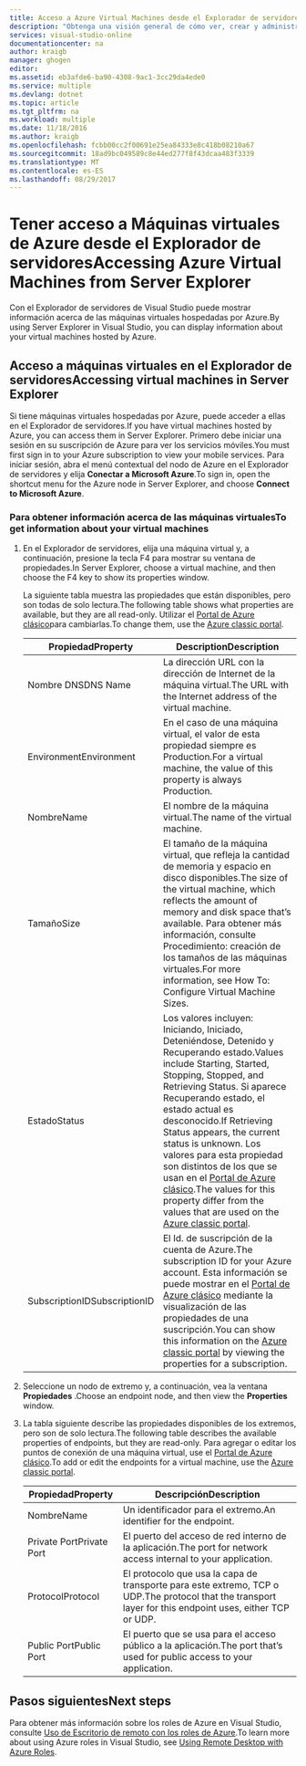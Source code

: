 ```yaml
---
title: Acceso a Azure Virtual Machines desde el Explorador de servidores | Microsoft Docs
description: "Obtenga una visión general de cómo ver, crear y administrar Azure los máquinas virtuales (VM) en el Explorador de servidores de Visual Studio."
services: visual-studio-online
documentationcenter: na
author: kraigb
manager: ghogen
editor: 
ms.assetid: eb3afde6-ba90-4308-9ac1-3cc29da4ede0
ms.service: multiple
ms.devlang: dotnet
ms.topic: article
ms.tgt_pltfrm: na
ms.workload: multiple
ms.date: 11/18/2016
ms.author: kraigb
ms.openlocfilehash: fcbb00cc2f00691e25ea84333e8c418b08210a67
ms.sourcegitcommit: 18ad9bc049589c8e44ed277f8f43dcaa483f3339
ms.translationtype: MT
ms.contentlocale: es-ES
ms.lasthandoff: 08/29/2017
---
```

# <a name="accessing-azure-virtual-machines-from-server-explorer"></a><span data-ttu-id="aba45-103">Tener acceso a Máquinas virtuales de Azure desde el Explorador de servidores</span><span class="sxs-lookup"><span data-stu-id="aba45-103">Accessing Azure Virtual Machines from Server Explorer</span></span>
<span data-ttu-id="aba45-104">Con el Explorador de servidores de Visual Studio puede mostrar información acerca de las máquinas virtuales hospedadas por Azure.</span><span class="sxs-lookup"><span data-stu-id="aba45-104">By using Server Explorer in Visual Studio, you can display information about your virtual machines hosted by Azure.</span></span>

## <a name="accessing-virtual-machines-in-server-explorer"></a><span data-ttu-id="aba45-105">Acceso a máquinas virtuales en el Explorador de servidores</span><span class="sxs-lookup"><span data-stu-id="aba45-105">Accessing virtual machines in Server Explorer</span></span>
<span data-ttu-id="aba45-106">Si tiene máquinas virtuales hospedadas por Azure, puede acceder a ellas en el Explorador de servidores.</span><span class="sxs-lookup"><span data-stu-id="aba45-106">If you have virtual machines hosted by Azure, you can access them in Server Explorer.</span></span> <span data-ttu-id="aba45-107">Primero debe iniciar una sesión en su suscripción de Azure para ver los servicios móviles.</span><span class="sxs-lookup"><span data-stu-id="aba45-107">You must first sign in to your Azure subscription to view your mobile services.</span></span> <span data-ttu-id="aba45-108">Para iniciar sesión, abra el menú contextual del nodo de Azure en el Explorador de servidores y elija **Conectar a Microsoft Azure**.</span><span class="sxs-lookup"><span data-stu-id="aba45-108">To sign in, open the shortcut menu for the Azure node in Server Explorer, and choose **Connect to Microsoft Azure**.</span></span>

### <a name="to-get-information-about-your-virtual-machines"></a><span data-ttu-id="aba45-109">Para obtener información acerca de las máquinas virtuales</span><span class="sxs-lookup"><span data-stu-id="aba45-109">To get information about your virtual machines</span></span>
1. <span data-ttu-id="aba45-110">En el Explorador de servidores, elija una máquina virtual y, a continuación, presione la tecla F4 para mostrar su ventana de propiedades.</span><span class="sxs-lookup"><span data-stu-id="aba45-110">In Server Explorer, choose a virtual machine, and then choose the F4 key to show its properties window.</span></span>
   
    <span data-ttu-id="aba45-111">La siguiente tabla muestra las propiedades que están disponibles, pero son todas de solo lectura.</span><span class="sxs-lookup"><span data-stu-id="aba45-111">The following table shows what properties are available, but they are all read-only.</span></span> <span data-ttu-id="aba45-112">Utilizar el [Portal de Azure clásico](http://go.microsoft.com/fwlink/?LinkID=213885)para cambiarlas.</span><span class="sxs-lookup"><span data-stu-id="aba45-112">To change them, use the [Azure classic portal](http://go.microsoft.com/fwlink/?LinkID=213885).</span></span>
   
   | <span data-ttu-id="aba45-113">Propiedad</span><span class="sxs-lookup"><span data-stu-id="aba45-113">Property</span></span> | <span data-ttu-id="aba45-114">Description</span><span class="sxs-lookup"><span data-stu-id="aba45-114">Description</span></span> |
   | --- | --- |
   | <span data-ttu-id="aba45-115">Nombre DNS</span><span class="sxs-lookup"><span data-stu-id="aba45-115">DNS Name</span></span> |<span data-ttu-id="aba45-116">La dirección URL con la dirección de Internet de la máquina virtual.</span><span class="sxs-lookup"><span data-stu-id="aba45-116">The URL with the Internet address of the virtual machine.</span></span> |
   | <span data-ttu-id="aba45-117">Environment</span><span class="sxs-lookup"><span data-stu-id="aba45-117">Environment</span></span> |<span data-ttu-id="aba45-118">En el caso de una máquina virtual, el valor de esta propiedad siempre es Production.</span><span class="sxs-lookup"><span data-stu-id="aba45-118">For a virtual machine, the value of this property is always Production.</span></span> |
   | <span data-ttu-id="aba45-119">Nombre</span><span class="sxs-lookup"><span data-stu-id="aba45-119">Name</span></span> |<span data-ttu-id="aba45-120">El nombre de la máquina virtual.</span><span class="sxs-lookup"><span data-stu-id="aba45-120">The name of the virtual machine.</span></span> |
   | <span data-ttu-id="aba45-121">Tamaño</span><span class="sxs-lookup"><span data-stu-id="aba45-121">Size</span></span> |<span data-ttu-id="aba45-122">El tamaño de la máquina virtual, que refleja la cantidad de memoria y espacio en disco disponibles.</span><span class="sxs-lookup"><span data-stu-id="aba45-122">The size of the virtual machine, which reflects the amount of memory and disk space that’s available.</span></span> <span data-ttu-id="aba45-123">Para obtener más información, consulte Procedimiento: creación de los tamaños de las máquinas virtuales.</span><span class="sxs-lookup"><span data-stu-id="aba45-123">For more information, see How To: Configure Virtual Machine Sizes.</span></span> |
   | <span data-ttu-id="aba45-124">Estado</span><span class="sxs-lookup"><span data-stu-id="aba45-124">Status</span></span> |<span data-ttu-id="aba45-125">Los valores incluyen: Iniciando, Iniciado, Deteniéndose, Detenido y Recuperando estado.</span><span class="sxs-lookup"><span data-stu-id="aba45-125">Values include Starting, Started, Stopping, Stopped, and Retrieving Status.</span></span> <span data-ttu-id="aba45-126">Si aparece Recuperando estado, el estado actual es desconocido.</span><span class="sxs-lookup"><span data-stu-id="aba45-126">If Retrieving Status appears, the current status is unknown.</span></span> <span data-ttu-id="aba45-127">Los valores para esta propiedad son distintos de los que se usan en el [Portal de Azure clásico](http://go.microsoft.com/fwlink/?LinkID=213885).</span><span class="sxs-lookup"><span data-stu-id="aba45-127">The values for this property differ from the values that are used on the [Azure classic portal](http://go.microsoft.com/fwlink/?LinkID=213885).</span></span> |
   | <span data-ttu-id="aba45-128">SubscriptionID</span><span class="sxs-lookup"><span data-stu-id="aba45-128">SubscriptionID</span></span> |<span data-ttu-id="aba45-129">El Id. de suscripción de la cuenta de Azure.</span><span class="sxs-lookup"><span data-stu-id="aba45-129">The subscription ID for your Azure account.</span></span> <span data-ttu-id="aba45-130">Esta información se puede mostrar en el [Portal de Azure clásico](http://go.microsoft.com/fwlink/?LinkID=213885) mediante la visualización de las propiedades de una suscripción.</span><span class="sxs-lookup"><span data-stu-id="aba45-130">You can show this information on the [Azure classic portal](http://go.microsoft.com/fwlink/?LinkID=213885) by viewing the properties for a subscription.</span></span> |
2. <span data-ttu-id="aba45-131">Seleccione un nodo de extremo y, a continuación, vea la ventana **Propiedades** .</span><span class="sxs-lookup"><span data-stu-id="aba45-131">Choose an endpoint node, and then view the **Properties** window.</span></span>
3. <span data-ttu-id="aba45-132">La tabla siguiente describe las propiedades disponibles de los extremos, pero son de solo lectura.</span><span class="sxs-lookup"><span data-stu-id="aba45-132">The following table describes the available properties of endpoints, but they are read-only.</span></span> <span data-ttu-id="aba45-133">Para agregar o editar los puntos de conexión de una máquina virtual, use el [Portal de Azure clásico](http://go.microsoft.com/fwlink/?LinkID=213885).</span><span class="sxs-lookup"><span data-stu-id="aba45-133">To add or edit the endpoints for a virtual machine, use the [Azure classic portal](http://go.microsoft.com/fwlink/?LinkID=213885).</span></span> 
   
   | <span data-ttu-id="aba45-134">Propiedad</span><span class="sxs-lookup"><span data-stu-id="aba45-134">Property</span></span> | <span data-ttu-id="aba45-135">Descripción</span><span class="sxs-lookup"><span data-stu-id="aba45-135">Description</span></span> |
   | --- | --- |
   | <span data-ttu-id="aba45-136">Nombre</span><span class="sxs-lookup"><span data-stu-id="aba45-136">Name</span></span> |<span data-ttu-id="aba45-137">Un identificador para el extremo.</span><span class="sxs-lookup"><span data-stu-id="aba45-137">An identifier for the endpoint.</span></span> |
   | <span data-ttu-id="aba45-138">Private Port</span><span class="sxs-lookup"><span data-stu-id="aba45-138">Private Port</span></span> |<span data-ttu-id="aba45-139">El puerto del acceso de red interno de la aplicación.</span><span class="sxs-lookup"><span data-stu-id="aba45-139">The port for network access internal to your application.</span></span> |
   | <span data-ttu-id="aba45-140">Protocol</span><span class="sxs-lookup"><span data-stu-id="aba45-140">Protocol</span></span> |<span data-ttu-id="aba45-141">El protocolo que usa la capa de transporte para este extremo, TCP o UDP.</span><span class="sxs-lookup"><span data-stu-id="aba45-141">The protocol that the transport layer for this endpoint uses, either TCP or UDP.</span></span> |
   | <span data-ttu-id="aba45-142">Public Port</span><span class="sxs-lookup"><span data-stu-id="aba45-142">Public Port</span></span> |<span data-ttu-id="aba45-143">El puerto que se usa para el acceso público a la aplicación.</span><span class="sxs-lookup"><span data-stu-id="aba45-143">The port that’s used for public access to your application.</span></span> |

## <a name="next-steps"></a><span data-ttu-id="aba45-144">Pasos siguientes</span><span class="sxs-lookup"><span data-stu-id="aba45-144">Next steps</span></span>
<span data-ttu-id="aba45-145">Para obtener más información sobre los roles de Azure en Visual Studio, consulte [Uso de Escritorio de remoto con los roles de Azure](vs-azure-tools-remote-desktop-roles.md).</span><span class="sxs-lookup"><span data-stu-id="aba45-145">To learn more about using Azure roles in Visual Studio, see [Using Remote Desktop with Azure Roles](vs-azure-tools-remote-desktop-roles.md).</span></span>

